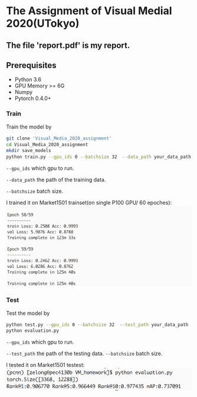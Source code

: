 The Assignment of Visual Medial 2020(UTokyo)
===========
The file 'report.pdf' is my report.
-----------

## Prerequisites

- Python 3.6
- GPU Memory >= 6G
- Numpy
- Pytorch 0.4.0+

### Train
Train the model by
```bash
git clone 'Visual_Media_2020_assignment'
cd Visual_Media_2020_assignment
mkdir save_models
python train.py --gpu_ids 0 --batchsize 32  --data_path your_data_path
```
`--gpu_ids` which gpu to run.

`--data_path` the path of the training data.

`--batchsize` batch size.

I trained it on Market1501 trainset(on single P100 GPU/ 60 epoches):
![](https://github.com/ZelongZeng/Visual_Media_2020_assignment/blob/master/741596464475_.pic.jpg)

### Test
Test the model by
```bash
python test.py --gpu_ids 0 --batchsize 32  --test_path your_data_path
python evaluation.py
```
`--gpu_ids` which gpu to run.

`--test_path` the path of the testing data.
`--batchsize` batch size.

I tested it on Market1501 testest:
![](https://github.com/ZelongZeng/Visual_Media_2020_assignment/blob/master/751596474035_.pic.jpg)

